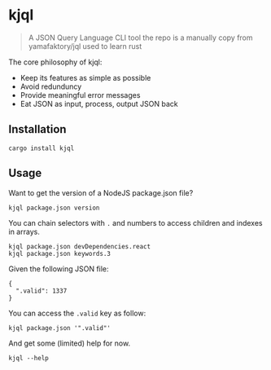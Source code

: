 # kjql

> A JSON Query Language CLI tool
> the repo is a manually copy from yamafaktory/jql used to learn rust

The core philosophy of kjql:
- Keep its features as simple as possible
- Avoid redunduncy
- Provide meaningful error messages
- Eat JSON as input, process, output JSON back

##  Installation 

```shell
cargo install kjql
```

## Usage
Want to get the version of a NodeJS package.json file?
```shell
kjql package.json version
```

You can chain selectors with `.` and numbers to access children and indexes in arrays.
```shell
kjql package.json devDependencies.react
kjql package.json keywords.3
```

Given the following JSON file:
```shell
{
  ".valid": 1337
}
```
You can access the `.valid` key as follow:
```shell
kjql package.json '".valid"'
```
And get some (limited) help for now.
```shell
kjql --help
```
